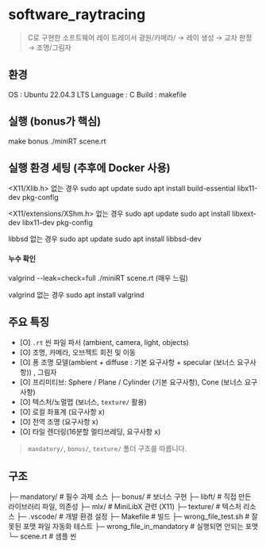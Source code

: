 
# software_raytracing
> C로 구현한 소프트웨어 레이 트레이서
> 광원/카메라/ → 레이 생성 → 교차 판정 → 조명/그림자

## 환경
OS       : Ubuntu 22.04.3 LTS
Language : C
Build    : makefile

## 실행 (bonus가 핵심)
  make bonus
  ./miniRT scene.rt

## 실행 환경 세팅 (추후에 Docker 사용)
<X11/Xlib.h> 없는 경우 
sudo apt update
sudo apt install build-essential libx11-dev pkg-config

<X11/extensions/XShm.h> 없는 경우
sudo apt update
sudo apt install libxext-dev libx11-dev pkg-config

libbsd 없는 경우
sudo apt update
sudo apt install libbsd-dev

#### 누수 확인
valgrind --leak=check=full ./miniRT scene.rt (매우 느림)

valgrind 없는 경우
sudo apt install valgrind


## 주요 특징
- [O] `.rt` 씬 파일 파서 (ambient, camera, light, objects)
- [O] 조명, 카메라, 오브젝트 회전 및 이동
- [O] 퐁 조명 모델(ambient + diffuse : 기본 요구사항 + specular (보너스 요구사항)) , 그림자
- [O] 프리미티브: Sphere / Plane / Cylinder (기본 요구사항), Cone (보너스 요구사항)
- [O] 텍스처/노멀맵 (보너스, `texture/` 활용)
- [O] 로컬 좌표계 (요구사항 x)
- [O] 전역 조명 (요구사항 x)
- [O] 타일 렌더링(16분할 멀티쓰레딩, 요구사항 x)
> `mandatory/`, `bonus/`, `texture/` 폴더 구조를 따릅니다.

## 구조
├─ mandatory/ # 필수 과제 소스
├─ bonus/ # 보너스 구현
├─ libft/ # 직접 만든 라이브러리 파일, 의존성
├─ mlx/ # MiniLibX 관련 (X11)
├─ texture/ # 텍스처 리소스
├─ .vscode/ # 개발 환경 설정
├─ Makefile # 빌드
├─ wrong_file_test.sh # 잘못된 포맷 파일 자동화 테스트 
├─ wrong_file_in_mandatory # 실행되면 안되는 포맷
└─ scene.rt # 샘플 씬

